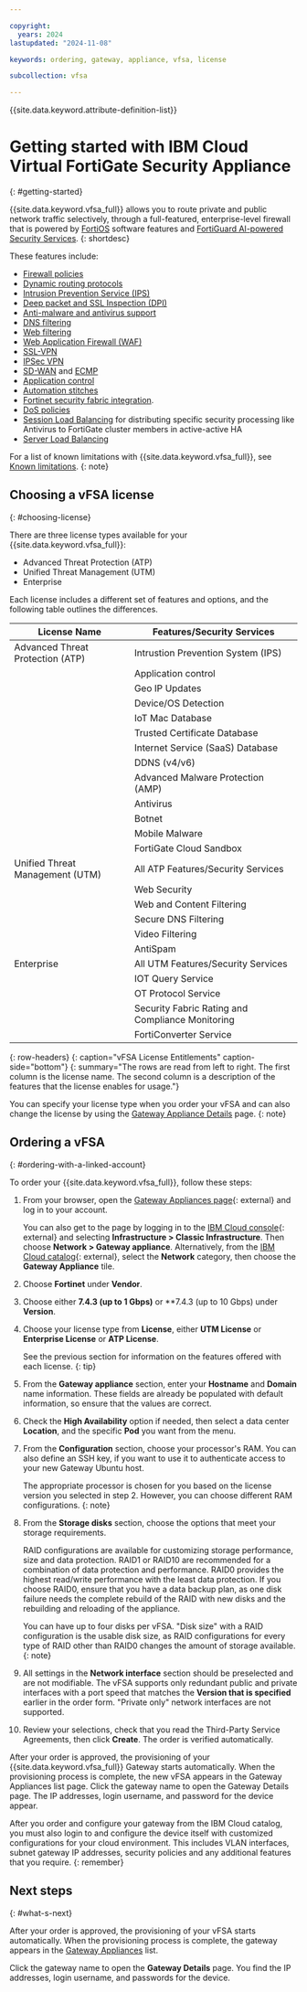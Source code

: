 ```yaml
---

copyright:
  years: 2024
lastupdated: "2024-11-08"

keywords: ordering, gateway, appliance, vfsa, license

subcollection: vfsa

---
```


{{site.data.keyword.attribute-definition-list}}

# Getting started with IBM Cloud Virtual FortiGate Security Appliance
{: #getting-started}

{{site.data.keyword.vfsa_full}} allows you to route private and public network traffic selectively, through a full-featured, enterprise-level firewall that is powered by [FortiOS](https://www.fortinet.com/products/fortigate/fortios) software features and [FortiGuard AI-powered Security Services](https://www.fortinet.com/solutions/enterprise-midsize-business/security-as-a-service/fortiguard-subscriptions).
{: shortdesc}

These features include:

* [Firewall policies](https://docs.fortinet.com/document/FortiGate/7.4.3/administration-guide/656084/firewall-policy)
* [Dynamic routing protocols](https://docs.fortinet.com/document/FortiGate/7.4.3/administration-guide/479509/dynamic-routing)
* [Intrusion Prevention Service (IPS)](https://www.fortinet.com/support/support-services/fortiguard-security-subscriptions/intrusion-prevention)
* [Deep packet and SSL Inspection (DPI)](https://www.fortinet.com/resources/cyberglossary/dpi-deep-packet-inspection)
* [Anti-malware and antivirus support](https://www.fortinet.com/support/support-services/fortiguard-security-subscriptions/antivirus)
* [DNS filtering](https://www.fortinet.com/support/support-services/fortiguard-security-subscriptions/dns-security)
* [Web filtering](https://www.fortinet.com/support/support-services/fortiguard-security-subscriptions/web-filtering)
* [Web Application Firewall (WAF)](https://www.fortinet.com/products/web-application-firewall/fortiweb/what-is-waf)
* [SSL-VPN](https://www.fortinet.com/resources/cyberglossary/ssl-vpn)
* [IPSec VPN](https://docs.fortinet.com/document/FortiGate/7.4.3/administration-guide/520377/ipsec-vpns)
* [SD-WAN](https://www.fortinet.com/resources/cyberglossary/sd-wan-explained) and [ECMP](https://docs.fortinet.com/document/FortiGate/7.4.3/administration-guide/25967/equal-cost-multi-path)
* [Application control](https://www.fortinet.com/support/support-services/fortiguard-security-subscriptions/application-control)
* [Automation stitches](https://docs.fortinet.com/document/FortiGate/7.4.3/administration-guide/139441/automation-stitches)
* [Fortinet security fabric integration](https://www.fortinet.com/solutions/enterprise-midsize-business/security-fabric).
* [DoS policies](https://docs.fortinet.com/document/fortigate/7.4.3/administration-guide/771644/dos-policy)
* [Session Load Balancing](https://docs.fortinet.com/document/fortigate/7.4.3/administration-guide/771644/dos-policy) for distributing specific security processing like Antivirus to FortiGate cluster members in active-active HA
* [Server Load Balancing](https://docs.fortinet.com/document/fortigate/7.4.3/administration-guide/713497/virtual-server-load-balance)

For a list of known limitations with {{site.data.keyword.vfsa_full}}, see [Known limitations](/docs/vfsa?topic=vfsa-known-limitations-for-ibm-cloud-vfsa).
{: note}

## Choosing a vFSA license
{: #choosing-license}

There are three license types available for your {{site.data.keyword.vfsa_full}}:

* Advanced Threat Protection (ATP)
* Unified Threat Management (UTM)
* Enterprise

Each license includes a different set of features and options, and the following table outlines the differences.

| License Name                     | Features/Security Services                       |
|----------------------------------|--------------------------------------------------|
| Advanced Threat Protection (ATP) | Intrustion Prevention System (IPS)               |
|                                  | Application control                              |
|                                  | Geo IP Updates                                   |
|                                  | Device/OS Detection                              |
|                                  | IoT Mac Database                                 |
|                                  | Trusted Certificate Database                     |
|                                  | Internet Service (SaaS) Database                 |
|                                  | DDNS (v4/v6)                                     |
|                                  | Advanced Malware Protection (AMP)                |
|                                  | Antivirus                                        |
|                                  | Botnet                                           |
|                                  | Mobile Malware                                   |
|                                  | FortiGate Cloud Sandbox                          |
| Unified Threat Management (UTM)  | All ATP Features/Security Services               |
|                                  | Web Security                                     |
|                                  | Web and Content Filtering                        |
|                                  | Secure DNS Filtering                             |
|                                  | Video Filtering                                  |
|                                  | AntiSpam                                         |
| Enterprise                       | All UTM Features/Security Services               |
|                                  | IOT Query Service                                |
|                                  | OT Protocol Service                              |
|                                  | Security Fabric Rating and Compliance Monitoring |
|                                  | FortiConverter Service                           |
{: row-headers}
{: caption="vFSA License Entitlements" caption-side="bottom"}
{: summary="The rows are read from left to right. The first column is the license name. The second column is a description of the features that the license enables for usage."}

You can specify your license type when you order your vFSA and can also change the license by using the [Gateway Appliance Details](/docs/vfsa?topic=vfsa-vfsa-licenses#vfsa-licenses) page.
{: note}

## Ordering a vFSA
{: #ordering-with-a-linked-account}

To order your {{site.data.keyword.vfsa_full}}, follow these steps:

1. From your browser, open the [Gateway Appliances page](/gen1/infrastructure/provision/gateway){: external} and log in to your account.

   You can also get to the page by logging in to the [IBM Cloud console](/login){: external} and selecting **Infrastructure > Classic Infrastructure**. Then choose **Network > Gateway appliance**. Alternatively, from the [IBM Cloud catalog](/catalog){: external}, select the **Network** category, then choose the **Gateway Appliance** tile.

1. Choose **Fortinet** under **Vendor**.
1. Choose either **7.4.3 (up to 1 Gbps)** or **7.4.3 (up to 10 Gbps) under **Version**.
1. Choose your license type from **License**, either **UTM License** or **Enterprise License** or **ATP License**.

   See the previous section for information on the features offered with each license.
   {: tip}

1. From the **Gateway appliance** section, enter your **Hostname** and **Domain** name information. These fields are already be populated with default information, so ensure that the values are correct.
1. Check the **High Availability** option if needed, then select a data center **Location**, and the specific **Pod** you want from the menu.
1. From the **Configuration** section, choose your processor's RAM. You can also define an SSH key, if you want to use it to authenticate access to your new Gateway Ubuntu host.

   The appropriate processor is chosen for you based on the license version you selected in step 2. However, you can choose different RAM configurations.
   {: note}

1. From the **Storage disks** section, choose the options that meet your storage requirements.

   RAID configurations are available for customizing storage performance, size and data protection. RAID1 or RAID10 are recommended for a combination of data protection and performance. RAID0 provides the highest read/write performance with the least data protection. If you choose RAID0, ensure that you have a data backup plan, as one disk failure needs the complete rebuild of the RAID with new disks and the rebuilding and reloading of the appliance.

   You can have up to four disks per vFSA. "Disk size" with a RAID configuration is the usable disk size, as RAID configurations for every type of RAID other than RAID0 changes the amount of storage available.
   {: note}

1. All settings in the **Network interface** section should be preselected and are not modifiable. The vFSA supports only redundant public and private interfaces with a port speed that matches the **Version that is specified** earlier in the order form. "Private only" network interfaces are not supported.
1. Review your selections, check that you read the Third-Party Service Agreements, then click **Create**. The order is verified automatically.

After your order is approved, the provisioning of your {{site.data.keyword.vfsa_full}} Gateway starts automatically. When the provisioning process is complete, the new vFSA appears in the Gateway Appliances list page. Click the gateway name to open the Gateway Details page. The IP addresses, login username, and password for the device appear.

After you order and configure your gateway from the IBM Cloud catalog, you must also login to and configure the device itself with customized configurations for your cloud environment. This includes VLAN interfaces, subnet gateway IP addresses, security policies and any additional features that you require.
{: remember}

## Next steps
{: #what-s-next}

After your order is approved, the provisioning of your vFSA starts automatically. When the provisioning process is complete, the gateway appears in the [Gateway Appliances](/docs/gateway-appliance?topic=gateway-appliance-viewing-all-gateway-appliances) list.

Click the gateway name to open the **Gateway Details** page. You find the IP addresses, login username, and passwords for the device.
